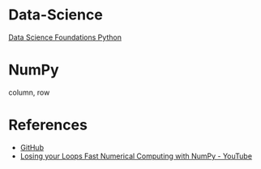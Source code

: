 # Data-Science
[Data Science Foundations Python](./Data-Science-Foundations-Python/context.md)

# NumPy
column, row

# References
* [GitHub](https://github.com/LinkedInLearning/data-science-foundations-python-scientific-stack-3084641)    
* [Losing your Loops Fast Numerical Computing with NumPy - YouTube](https://www.youtube.com/watch?v=EEUXKG97YRw)   

